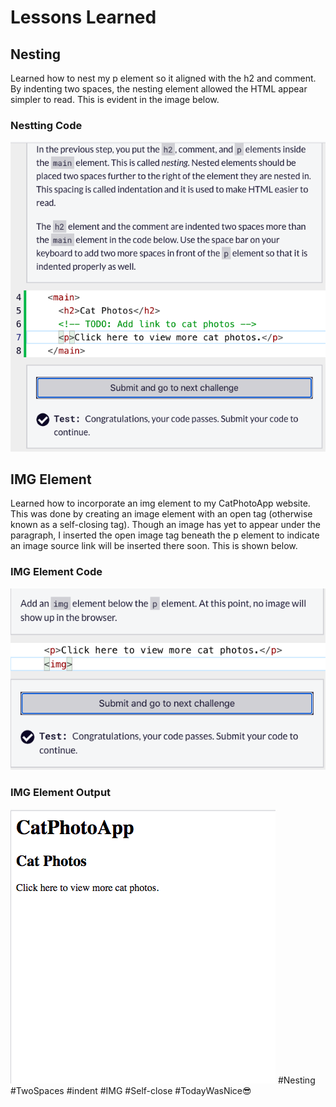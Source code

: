 <html>
  <body>
    <h1>Lessons Learned</h1>
    <h2>Nesting</h2>
    <p>
      Learned how to nest my p element so it aligned with the h2 and comment.
      By indenting two spaces, the nesting element allowed the HTML appear 
      simpler to read. This is evident in the image below.
    </p>
    <h3>Nestting Code</h3>
  <img src="https://github.com/jennisa1/freeCodeCamp-Projects/blob/main/Cat%20Photo%20Album%20app/Images/Step%206%20Code.png?raw=true" alt="Step 6 Code"> 
  <br />
  <h2>IMG Element</h2>
    <p>
     Learned how to incorporate an img element to my CatPhotoApp website.
     This was done by creating an image element with an open tag (otherwise
     known as a self-closing tag). Though an image has yet to appear
     under the paragraph, I inserted the open image tag beneath the p 
     element to indicate an image source link will be inserted there soon.
     This is shown below.
    </p>
    <h3>IMG Element Code</h3>
  <img src="https://github.com/jennisa1/freeCodeCamp-Projects/blob/main/Cat%20Photo%20Album%20app/Images/Step%207%20Code.png?raw=true" alt="Step 7 Code"> 
    <h3>IMG Element Output</h3>
  <img src="https://github.com/jennisa1/freeCodeCamp-Projects/blob/main/Cat%20Photo%20Album%20app/Images/Step%207%20Output.png?raw=true" alt="Step 7 Output"> 
  #Nesting #TwoSpaces #indent #IMG #Self-close #TodayWasNice😎
  </body>
  </html>
